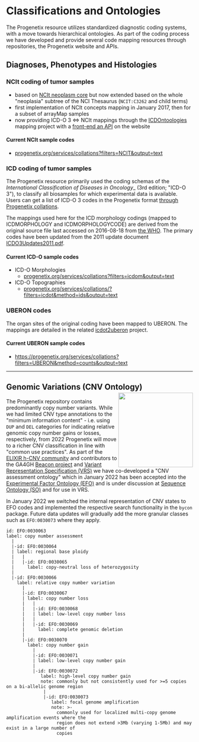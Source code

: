 # Classifications and Ontologies

The Progenetix resource utilizes standardized diagnostic coding systems, with a
move towards hierarchical ontologies. As part of the coding process we have
developed and provide several code mapping resources through repositories, the
Progenetix website and APIs.

## Diagnoses, Phenotypes and Histologies

### NCIt coding of tumor samples

* based on [NCIt neoplasm core](https://evs.nci.nih.gov/ftp1/NCI_Thesaurus/Neoplasm/About_Core.html)
but now extended based on the whole "neoplasia" subtree of the NCI Thesaurus (`NCIT:C3262` and child terms)
* first implementation of NCIt concepts mapping in January 2017, then for a subset of arrayMap samples
* now providing ICD-O 3 <=> NCIt mappings through the [ICDOntoologies](https://github.com/progenetix/ICDOntologies) mapping project with a [front-end an API](https://progenetix.org/service-collection/ontologymaps/) on the website

#### Current NCIt sample codes

* [progenetix.org/services/collations?filters=NCIT&output=text](https://progenetix.org/services/collations?filters=NCIT&output=text)

### ICD coding of tumor samples

The Progenetix resource primarily used the coding schemas of the _International Classification of Diseases in Oncology__ (3rd edition; "ICD-O 3"), to classify all biosamples for which experimental data is available. Users can get a list of ICD-O 3 codes in the Progenetix format [through Progenetix collations](http://info.progenetix.org/doc/services/collations.html).

The mappings used here for the ICD morphology codings (mapped to ICDMORPHOLOGY and ICDMORPHOLOGYCODE) are derived from the original source file last accessed on 2016-08-18 from [the WHO](https://www.who.int/standards/classifications/other-classifications/international-classification-of-diseases-for-oncology). The primary codes have been updated from the 2011 update document [ICDO3Updates2011.pdf](http://www.who.int/classifications/icd/updates/ICDO3Updates2011.pdf).

#### Current ICD-O sample codes

* ICD-O Morphologies
  - [progenetix.org/services/collations?filters=icdom&output=text](https://progenetix.org/services/collations/?filters=icdom&output=text)
* ICD-O Topographies
  - [progenetix.org/services/collations/?filters=icdot&method=ids&output=text](https://progenetix.org/services/collations/?filters=icdot&method=ids&output=text)

### UBERON codes

The organ sites of the original coding have been mapped to UBERON. The mappings
are detailed in the related [icdot2uberon](https://github.com/progenetix/icdot2uberon) project.

#### Current UBERON sample codes

* <https://progenetix.org/services/collations?filters=UBERON&method=counts&output=text>

--------------------------------------------------------------------------------

## Genomic Variations (CNV Ontology)

<img src="/en/latest/img/form-structural-variant-type-selector.png" style="float: right; width: 201px; margin-top: -15px;"/>The Progenetix repository contains predominantly copy number variants. While we
had limited CNV type annotations to the "minimum information content" - i.e. using
`DUP` and `DEL` categories for indicating relative genomic copy number gains or losses,
respectively, from 2022 Progenetix will move to a richer CNV classification in line
with "common use practices". As part of the [ELIXIR h-CNV community](http://cnvar.org) and contributors
to the GA4GH [Beacon project](http://genomebeacons.org) and [Variant Representation Specification (VRS)](http://vrs.org)
we have co-developed a "CNV assessment ontology" which in January 2022 has been
accepted into the [Experimental Factor Ontology (EFO)](https://www.ebi.ac.uk/ols/ontologies/efo) and is under discussion
at [Sequence Ontology (SO)](https://github.com/The-Sequence-Ontology/SO-Ontologies/issues/568) and for use in VRS.

In January 2022 we switched the internal representation of CNV states to EFO codes
and implemented the respective search functionality in the `bycon` package. Future
data updates will gradually add the more granular classes such as `EFO:0030073`
where they apply.

```
id: EFO:0030063
label: copy number assessment
  |
  |-id: EFO:0030064
  | label: regional base ploidy
  |   |
  |   |-id: EFO:0030065
  |     label: copy-neutral loss of heterozygosity
  |
  |-id: EFO:0030066
    label: relative copy number variation
      |
      |-id: EFO:0030067
      | label: copy number loss
      |   |
      |   |-id: EFO:0030068
      |   | label: low-level copy number loss
      |   |
      |   |-id: EFO:0030069
      |     label: complete genomic deletion
      |
      |-id: EFO:0030070
        label: copy number gain
          |
          |-id: EFO:0030071
          | label: low-level copy number gain
          |
          |-id: EFO:0030072
             label: high-level copy number gain
             note: commonly but not consistently used for >=5 copies on a bi-allelic genome region
              |
              |-id: EFO:0030073
                 label: focal genome amplification
                 note: >-
                   commonly used for localized multi-copy genome amplification events where the
                   region does not extend >3Mb (varying 1-5Mb) and may exist in a large number of
                   copies
```